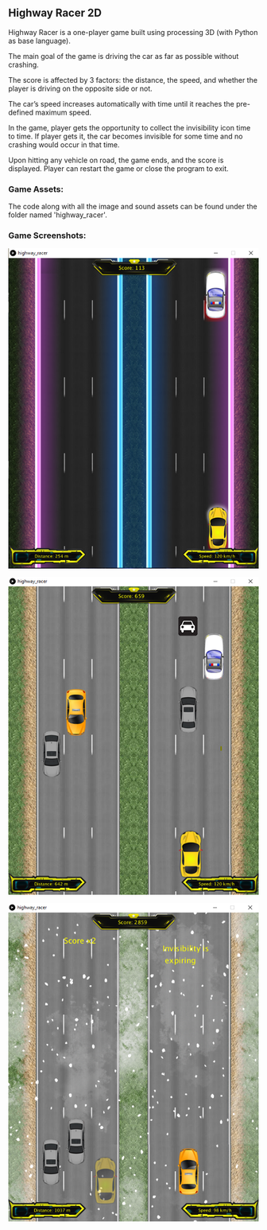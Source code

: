 ## Highway Racer 2D

Highway Racer is a one-player game built using processing 3D (with Python as base language).

The main goal of the game is driving the car as far as possible without crashing.

The score is affected by 3 factors: the distance, the speed, and whether the player is driving on the opposite side or not.

The car’s speed increases automatically with time until it reaches the pre-defined maximum speed.

In the game, player gets the opportunity to collect the invisibility icon time to time. If player gets it, the car becomes invisible for some time and no crashing would occur in that time. 

Upon hitting any vehicle on road, the game ends, and the score is displayed. Player can restart the game or close the program to exit.

### Game Assets:

The code along with all the image and sound assets can be found under the folder named 'highway_racer'.

### Game Screenshots:

![Photograph](https://github.com/ehtishamoas/Processing-3-and-Arduino-Projects/blob/main/Highway%20Racer%202D/Screenshot%20nightmode.png)

![Photograph](https://github.com/ehtishamoas/Processing-3-and-Arduino-Projects/blob/main/Highway%20Racer%202D/Screenshot%20daymode.png)

![Photograph](https://github.com/ehtishamoas/Processing-3-and-Arduino-Projects/blob/main/Highway%20Racer%202D/Screenshot%20snowmode.png)
